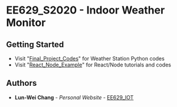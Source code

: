 # EE629_S2020 - Indoor Weather Monitor

## Getting Started

- Visit "[Final_Project_Codes](https://github.com/lun-weichang/EE629_S2020/tree/master/Final_Project_Codes)" for Weather Station Python codes
- Visit "[React_Node_Example](https://github.com/lun-weichang/EE629_S2020/tree/master/React_Node_Example)" for React/Node tutorials and codes

## Authors

* **Lun-Wei Chang** - *Personal Website* - [EE629_IOT](https://sites.google.com/stevens.edu/lun-wei-chang-ee629-spring2020/home)
